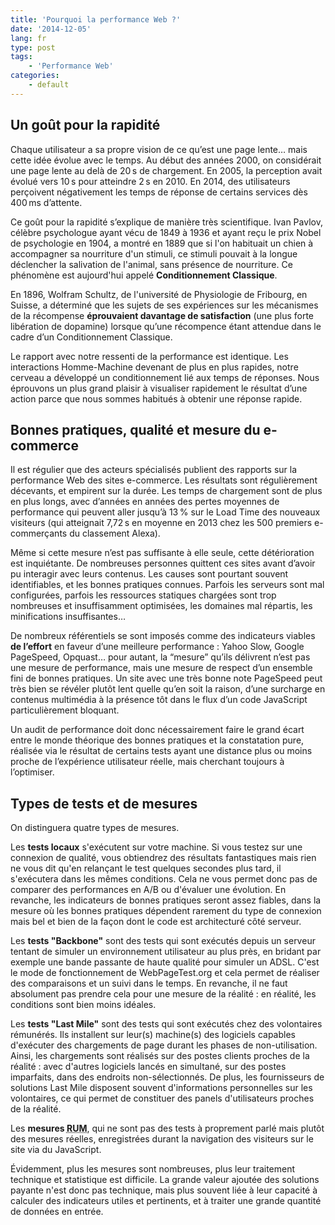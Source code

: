 ```yaml
---
title: 'Pourquoi la performance Web ?'
date: '2014-12-05'
lang: fr
type: post
tags:
    - 'Performance Web'
categories:
    - default
---
```


## Un goût pour la rapidité

Chaque utilisateur a sa propre vision de ce qu’est une page lente… mais cette idée évolue avec le temps. Au début des années 2000, on considérait une page lente au delà de 20&#8239;s de chargement. En 2005, la perception avait évolué vers 10&#8239;s pour atteindre 2&#8239;s en 2010. En 2014, des utilisateurs perçoivent négativement les temps de réponse de certains services dès 400&#8239;ms d’attente. 

Ce goût pour la rapidité s’explique de manière très scientifique. Ivan Pavlov, célèbre psychologue ayant vécu de 1849 à 1936 et ayant reçu le prix Nobel de psychologie en 1904, a montré en 1889 que si l'on habituait un chien à accompagner sa nourriture d'un stimuli, ce stimuli pouvait à la longue déclencher la salivation de l'animal, sans présence de nourriture. Ce phénomène est aujourd'hui appelé **Conditionnement Classique**. 

En 1896, Wolfram Schultz, de l'université de Physiologie de Fribourg, en Suisse, a déterminé que les sujets de ses expériences sur les mécanismes de la récompense **éprouvaient davantage de satisfaction** (une plus forte libération de dopamine) lorsque qu’une récompence étant attendue dans le cadre d’un Conditionnement Classique. 

Le rapport avec notre ressenti de la performance est identique. Les interactions Homme-Machine devenant de plus en plus rapides, notre cerveau a développé un conditionnement lié aux temps de réponses. Nous éprouvons un plus grand plaisir à visualiser rapidement le résultat d’une action parce que nous sommes habitués à obtenir une réponse rapide.

## Bonnes pratiques, qualité et mesure du e-commerce

Il est régulier que des acteurs spécialisés publient des rapports sur la performance Web des sites e-commerce. Les résultats sont régulièrement décevants, et empirent sur la durée. Les temps de chargement sont de plus en plus longs, avec d’années en années des pertes moyennes de performance qui peuvent aller jusqu’à 13&#8239;% sur le Load Time des nouveaux visiteurs (qui atteignait 7,72&#8239;s en moyenne en 2013 chez les 500 premiers e-commerçants du classement Alexa). 

Même si cette mesure n’est pas suffisante à elle seule, cette détérioration est inquiétante. De nombreuses personnes quittent ces sites avant d’avoir pu interagir avec leurs contenus. Les causes sont pourtant souvent identifiables, et les bonnes pratiques connues. Parfois les serveurs sont mal configurées, parfois les ressources statiques chargées sont trop nombreuses et insuffisamment optimisées, les domaines mal répartis, les minifications insuffisantes… 

De nombreux référentiels se sont imposés comme des indicateurs viables **de l’effort** en faveur d’une meilleure performance : Yahoo Slow, Google PageSpeed, Opquast… pour autant, la “mesure” qu’ils délivrent n’est pas une mesure de performance, mais une mesure de respect d’un ensemble fini de bonnes pratiques. Un site avec une très bonne note PageSpeed peut très bien se révéler plutôt lent quelle qu’en soit la raison, d’une surcharge en contenus multimédia à la présence tôt dans le flux d’un code JavaScript particulièrement bloquant. 

Un audit de performance doit donc nécessairement faire le grand écart entre le monde théorique des bonnes pratiques et la constatation pure, réalisée via le résultat de certains tests ayant une distance plus ou moins proche de l’expérience utilisateur réelle, mais cherchant toujours à l’optimiser.

## Types de tests et de mesures

On distinguera quatre types de mesures.

Les **tests locaux** s'exécutent sur votre machine. Si vous testez sur une connexion de qualité, vous obtiendrez des résultats fantastiques mais rien ne vous dit qu'en relançant le test quelques secondes plus tard, il s'exécutera dans les mêmes conditions. Cela ne vous permet donc pas de comparer des performances en A/B ou d'évaluer une évolution. En revanche, les indicateurs de bonnes pratiques seront assez fiables, dans la mesure où les bonnes pratiques dépendent rarement du type de connexion mais bel et bien de la façon dont le code est architecturé côté serveur.

Les **tests "Backbone"** sont des tests qui sont exécutés depuis un serveur tentant de simuler un environnement utilisateur au plus près, en bridant par exemple une bande passante de haute qualité pour simuler un ADSL. C'est le mode de fonctionnement de WebPageTest.org et cela permet de réaliser des comparaisons et un suivi dans le temps. En revanche, il ne faut absolument pas prendre cela pour une mesure de la réalité : en réalité, les conditions sont bien moins idéales.

Les **tests "Last Mile"** sont des tests qui sont exécutés chez des volontaires rémunérés. Ils installent sur leur(s) machine(s) des logiciels capables d'exécuter des chargements de page durant les phases de non-utilisation. Ainsi, les chargements sont réalisés sur des postes clients proches de la réalité : avec d'autres logiciels lancés en simultané, sur des postes imparfaits, dans des endroits non-sélectionnés. De plus, les fournisseurs de solutions Last Mile disposent souvent d'informations personnelles sur les volontaires, ce qui permet de constituer des panels d'utilisateurs proches de la réalité.

Les **mesures <abbr title="Real User Monitoring : suivi des utilisateurs réels" lang="en">RUM</abbr>**, qui ne sont pas des tests à proprement parlé mais plutôt des mesures réelles, enregistrées durant la navigation des visiteurs sur le site via du JavaScript.

Évidemment, plus les mesures sont nombreuses, plus leur traitement technique et statistique est difficile. La grande valeur ajoutée des solutions payante n'est donc pas technique, mais plus souvent liée à leur capacité à calculer des indicateurs utiles et pertinents, et à traiter une grande quantité de données en entrée.